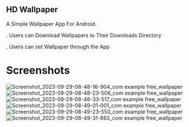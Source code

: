 ## HD Wallpaper

A Simple Wallpaper App For Android.

. Users can Download Wallpapers to Their Downloads Directory

. Users can set Wallpaper through the App


# Screenshots
![Screenshot_2023-09-29-08-48-16-904_com example free_wallpaper](https://github.com/rithik20/wallpaper_app/assets/96861390/3ff15b92-6582-4967-98bb-14c0dcb0cbda)
![Screenshot_2023-09-29-08-48-23-506_com example free_wallpaper](https://github.com/rithik20/wallpaper_app/assets/96861390/5f7e2528-acde-4966-810f-4e8397413551)
![Screenshot_2023-09-29-08-48-33-517_com example free_wallpaper](https://github.com/rithik20/wallpaper_app/assets/96861390/89d14533-85df-4a82-a546-aa06ee42c026)
![Screenshot_2023-09-29-08-49-01-001_com example free_wallpaper](https://github.com/rithik20/wallpaper_app/assets/96861390/a11ad777-76f2-476a-b112-c7ae1bf04944)
![Screenshot_2023-09-29-08-49-23-550_com example free_wallpaper](https://github.com/rithik20/wallpaper_app/assets/96861390/c81d54a4-500a-49d2-bb29-cdcbf2cc7e41)
![Screenshot_2023-09-29-08-49-31-883_com example free_wallpaper](https://github.com/rithik20/wallpaper_app/assets/96861390/5c26311e-28f7-4cac-8ff6-d95e821fd1c4)
